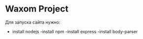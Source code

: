# Waxom Project
Для запуска сайта нужно:
- install nodejs
-install npm
-install express
-install body-parser
